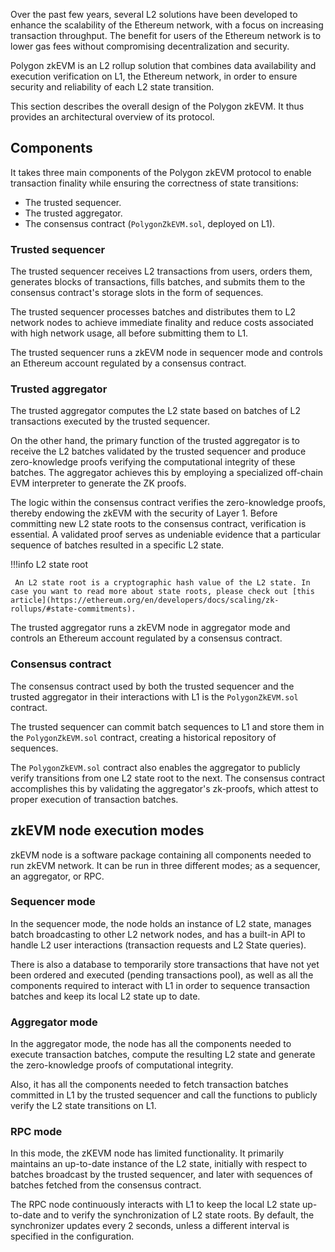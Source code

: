Over the past few years, several L2 solutions have been developed to enhance the scalability of the Ethereum network, with a focus on increasing transaction throughput. The benefit for users of the Ethereum network is to lower gas fees without compromising decentralization and security.

Polygon zkEVM is an L2 rollup solution that combines data availability and execution verification on L1, the Ethereum network, in order to ensure security and reliability of each L2 state transition.

This section describes the overall design of the Polygon zkEVM. It thus provides an architectural overview of its protocol.

## Components

It takes three main components of the Polygon zkEVM protocol to enable transaction finality while ensuring the correctness of state transitions:

- The trusted sequencer.
- The trusted aggregator.
- The consensus contract (`PolygonZkEVM.sol`, deployed on L1).

### Trusted sequencer

The trusted sequencer receives L2 transactions from users, orders them, generates blocks of transactions, fills batches, and submits them to the consensus contract's storage slots in the form of sequences.

The trusted sequencer processes batches and distributes them to L2 network nodes to achieve immediate finality and reduce costs associated with high network usage, all before submitting them to L1.

The trusted sequencer runs a zkEVM node in sequencer mode and controls an Ethereum account regulated by a consensus contract.

### Trusted aggregator

The trusted aggregator computes the L2 state based on batches of L2 transactions executed by the trusted sequencer.

On the other hand, the primary function of the trusted aggregator is to receive the L2 batches validated by the trusted sequencer and produce zero-knowledge proofs verifying the computational integrity of these batches. The aggregator achieves this by employing a specialized off-chain EVM interpreter to generate the ZK proofs.

The logic within the consensus contract verifies the zero-knowledge proofs, thereby endowing the zkEVM with the security of Layer 1. Before committing new L2 state roots to the consensus contract, verification is essential. A validated proof serves as undeniable evidence that a particular sequence of batches resulted in a specific L2 state.

!!!info
     L2 state root

     An L2 state root is a cryptographic hash value of the L2 state. In case you want to read more about state roots, please check out [this article](https://ethereum.org/en/developers/docs/scaling/zk-rollups/#state-commitments).

The trusted aggregator runs a zkEVM node in aggregator mode and controls an Ethereum account regulated by a consensus contract.

### Consensus contract

The consensus contract used by both the trusted sequencer and the trusted aggregator in their interactions with L1 is the `PolygonZkEVM.sol` contract.

The trusted sequencer can commit batch sequences to L1 and store them in the `PolygonZkEVM.sol` contract, creating a historical repository of sequences.

The `PolygonZkEVM.sol` contract also enables the aggregator to publicly verify transitions from one L2 state root to the next. The consensus contract accomplishes this by validating the aggregator's zk-proofs, which attest to proper execution of transaction batches.

## zkEVM node execution modes

zkEVM node is a software package containing all components needed to run zkEVM network. It can be run in three different modes; as a sequencer, an aggregator, or RPC.

### Sequencer mode

In the sequencer mode, the node holds an instance of L2 state, manages batch broadcasting to other L2 network nodes, and has a built-in API to handle L2 user interactions (transaction requests and L2 State queries).

There is also a database to temporarily store transactions that have not yet been ordered and executed (pending transactions pool), as well as all the components required to interact with L1 in order to sequence transaction batches and keep its local L2 state up to date.

### Aggregator mode

In the aggregator mode, the node has all the components needed to execute transaction batches, compute the resulting L2 state and generate the zero-knowledge proofs of computational integrity.

Also, it has all the components needed to fetch transaction batches committed in L1 by the trusted sequencer and call the functions to publicly verify the L2 state transitions on L1.

### RPC mode

In this mode, the zKEVM node has limited functionality. It primarily maintains an up-to-date instance of the L2 state, initially with respect to batches broadcast by the trusted sequencer, and later with sequences of batches fetched from the consensus contract.

The RPC node continuously interacts with L1 to keep the local L2 state up-to-date and to verify the synchronization of L2 state roots. By default, the synchronizer updates every 2 seconds, unless a different interval is specified in the configuration.
